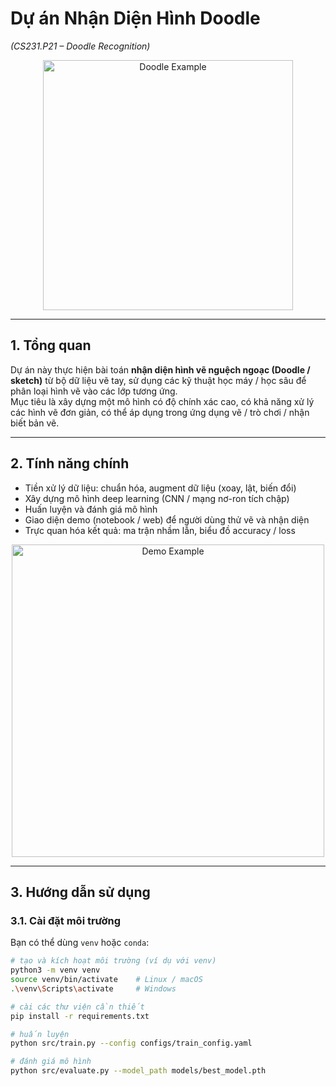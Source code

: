 # Dự án Nhận Diện Hình Doodle  
*(CS231.P21 – Doodle Recognition)*

<p align="center">
  <img src="https://github.com/user-attachments/assets/254e2516-9f47-4874-b688-cbc55dbd0880" alt="Doodle Example" width="400"/>
</p>

---

## 1. Tổng quan  
Dự án này thực hiện bài toán **nhận diện hình vẽ nguệch ngoạc (Doodle / sketch)** từ bộ dữ liệu vẽ tay, sử dụng các kỹ thuật học máy / học sâu để phân loại hình vẽ vào các lớp tương ứng.  
Mục tiêu là xây dựng một mô hình có độ chính xác cao, có khả năng xử lý các hình vẽ đơn giản, có thể áp dụng trong ứng dụng vẽ / trò chơi / nhận biết bản vẽ.

---

## 2. Tính năng chính  
- Tiền xử lý dữ liệu: chuẩn hóa, augment dữ liệu (xoay, lật, biến đổi)  
- Xây dựng mô hình deep learning (CNN / mạng nơ-ron tích chập)  
- Huấn luyện và đánh giá mô hình  
- Giao diện demo (notebook / web) để người dùng thử vẽ và nhận diện  
- Trực quan hóa kết quả: ma trận nhầm lẫn, biểu đồ accuracy / loss  

<p align="center">
  <img src="docs/demo.png" alt="Demo Example" width="500"/>
</p>

---

## 3. Hướng dẫn sử dụng

### 3.1. Cài đặt môi trường  
Bạn có thể dùng `venv` hoặc `conda`:

```bash
# tạo và kích hoạt môi trường (ví dụ với venv)
python3 -m venv venv
source venv/bin/activate    # Linux / macOS
.\venv\Scripts\activate     # Windows

# cài các thư viện cần thiết
pip install -r requirements.txt

# huấn luyện
python src/train.py --config configs/train_config.yaml

# đánh giá mô hình
python src/evaluate.py --model_path models/best_model.pth

